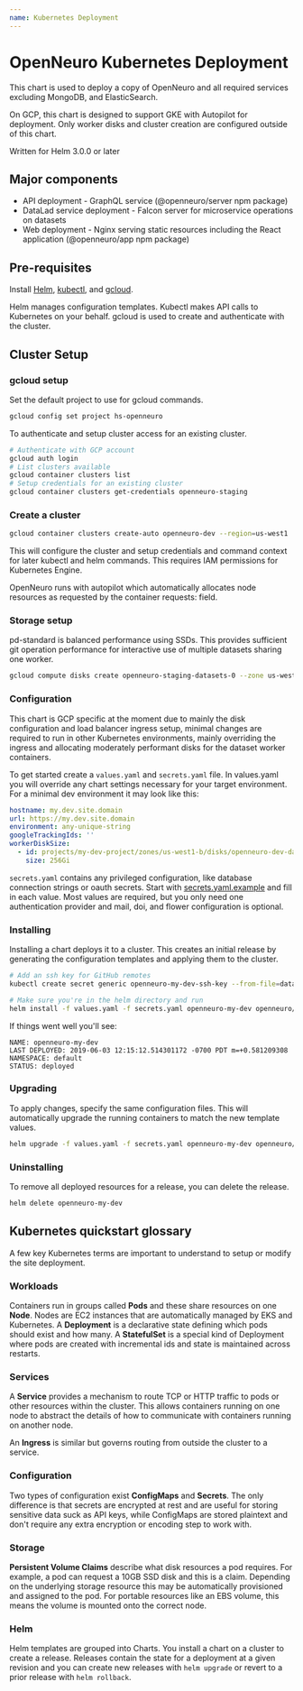 ```yaml
---
name: Kubernetes Deployment
---
```


# OpenNeuro Kubernetes Deployment

This chart is used to deploy a copy of OpenNeuro and all required services excluding MongoDB, and ElasticSearch.

On GCP, this chart is designed to support GKE with Autopilot for deployment. Only worker disks and cluster creation are configured outside of this chart.

Written for Helm 3.0.0 or later

## Major components

- API deployment - GraphQL service (@openneuro/server npm package)
- DataLad service deployment - Falcon server for microservice operations on datasets
- Web deployment - Nginx serving static resources including the React application (@openneuro/app npm package)

## Pre-requisites

Install [Helm](https://helm.sh/), [kubectl](https://kubernetes.io/docs/tasks/tools/install-kubectl/), and [gcloud](https://cloud.google.com/sdk/docs/install).

Helm manages configuration templates. Kubectl makes API calls to Kubernetes on your behalf. gcloud is used to create and authenticate with the cluster.

## Cluster Setup

### gcloud setup

Set the default project to use for gcloud commands.

```bash
gcloud config set project hs-openneuro
```

To authenticate and setup cluster access for an existing cluster.

```bash
# Authenticate with GCP account
gcloud auth login
# List clusters available
gcloud container clusters list
# Setup credentials for an existing cluster
gcloud container clusters get-credentials openneuro-staging
```

### Create a cluster

```bash
gcloud container clusters create-auto openneuro-dev --region=us-west1
```

This will configure the cluster and setup credentials and command context for later kubectl and helm commands. This requires IAM permissions for Kubernetes Engine.

OpenNeuro runs with autopilot which automatically allocates node resources as requested by the container requests: field.

### Storage setup

pd-standard is balanced performance using SSDs. This provides sufficient git operation performance for interactive use of multiple datasets sharing one worker.

```bash
gcloud compute disks create openneuro-staging-datasets-0 --zone us-west1-b --size 256Gi --type pd-standard
```

### Configuration

This chart is GCP specific at the moment due to mainly the disk configuration and load balancer ingress setup, minimal changes are required to run in other Kubernetes environments, mainly overriding the ingress and allocating moderately performant disks for the dataset worker containers.

To get started create a `values.yaml` and `secrets.yaml` file. In values.yaml you will override any chart settings necessary for your target environment. For a minimal dev environment it may look like this:

```yaml
hostname: my.dev.site.domain
url: https://my.dev.site.domain
environment: any-unique-string
googleTrackingIds: ''
workerDiskSize:
  - id: projects/my-dev-project/zones/us-west1-b/disks/openneuro-dev-datasets-0
    size: 256Gi
```

`secrets.yaml` contains any privileged configuration, like database connection strings or oauth secrets. Start with [secrets.yaml.example](secrets.yaml.example) and fill in each value. Most values are required, but you only need one authentication provider and mail, doi, and flower configuration is optional.

### Installing

Installing a chart deploys it to a cluster. This creates an initial release by generating the configuration templates and applying them to the cluster.

```bash
# Add an ssh key for GitHub remotes
kubectl create secret generic openneuro-my-dev-ssh-key --from-file=datalad-key=datalad-key
```

```bash
# Make sure you're in the helm directory and run
helm install -f values.yaml -f secrets.yaml openneuro-my-dev openneuro/
```

If things went well you'll see:

```
NAME: openneuro-my-dev
LAST DEPLOYED: 2019-06-03 12:15:12.514301172 -0700 PDT m=+0.581209308
NAMESPACE: default
STATUS: deployed
```

### Upgrading

To apply changes, specify the same configuration files. This will automatically upgrade the running containers to match the new template values.

```bash
helm upgrade -f values.yaml -f secrets.yaml openneuro-my-dev openneuro/
```

### Uninstalling

To remove all deployed resources for a release, you can delete the release.

```bash
helm delete openneuro-my-dev
```

## Kubernetes quickstart glossary

A few key Kubernetes terms are important to understand to setup or modify the site deployment.

### Workloads

Containers run in groups called **Pods** and these share resources on one **Node**. Nodes are EC2 instances that are automatically managed by EKS and Kubernetes. A **Deployment** is a declarative state defining which pods should exist and how many. A **StatefulSet** is a special kind of Deployment where pods are created with incremental ids and state is maintained across restarts.

### Services

A **Service** provides a mechanism to route TCP or HTTP traffic to pods or other resources within the cluster. This allows containers running on one node to abstract the details of how to communicate with containers running on another node.

An **Ingress** is similar but governs routing from outside the cluster to a service.

### Configuration

Two types of configuration exist **ConfigMaps** and **Secrets**. The only difference is that secrets are encrypted at rest and are useful for storing sensitive data suck as API keys, while ConfigMaps are stored plaintext and don't require any extra encryption or encoding step to work with.

### Storage

**Persistent Volume Claims** describe what disk resources a pod requires. For example, a pod can request a 10GB SSD disk and this is a claim. Depending on the underlying storage resource this may be automatically provisioned and assigned to the pod. For portable resources like an EBS volume, this means the volume is mounted onto the correct node.

### Helm

Helm templates are grouped into Charts. You install a chart on a cluster to create a release. Releases contain the state for a deployment at a given revision and you can create new releases with `helm upgrade` or revert to a prior release with `helm rollback`.
